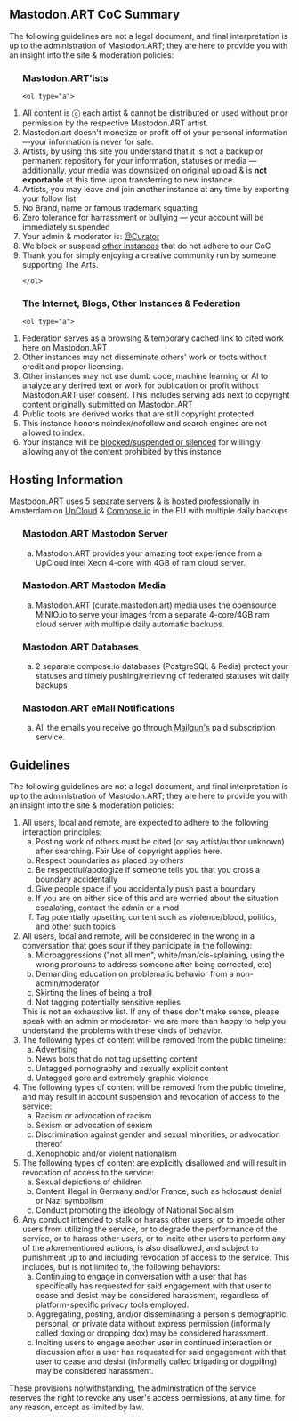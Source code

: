 <h2>Mastodon.ART CoC Summary</h2>

<p>The following guidelines are not a legal document, and final interpretation is up to the administration of Mastodon.ART; they are here to provide you with an insight into the site & moderation policies:</p>

<ol>
<h3>Mastodon.ART'ists</h3>
    
    <ol type="a">
<li>All content is ⓒ each artist & cannot be distributed or used without prior permission by the respective Mastodon.ART artist.</li>
<li>Mastodon.art doesn't monetize or profit off of your personal information—your information is never for sale.</li>
      <li>Artists, by using this site you understand that it is not a backup or permanent repository for your information, statuses or media — additionally, your media was <u>downsized</u> on original upload & is <b>not exportable</b> at this time upon transferring to new instance</li>
      <li>Artists, you may leave and join another instance at any time by exporting your follow list</li>
      <li>No Brand, name or famous trademark squatting</li>
      <li>Zero tolerance for harrassment or bullying — your account will be immediately suspended</li>
      <li>Your admin & moderator is: <a href=https://Mastodon.ART/@Curator>@Curator</a></li>
      <li>We block or suspend <a href=https://github.com/GlocalDesign/MastodonART/blob/master/Blocked_Instances.md>other instances</a> that do not adhere to our CoC</li>
      <li>Thank you for simply enjoying a creative community run by someone supporting The Arts.</li>

    </ol>
  </ol>


<ol>
<h3>The Internet, Blogs, Other Instances & Federation</h3>
    
    <ol type="a">
<li>Federation serves as a browsing & temporary cached link to cited work here on Mastodon.ART</li>
      <li>Other instances may not disseminate others' work or toots without credit and proper licensing.</li>
      <li>Other instances may not use dumb code, machine learning or AI to analyze any derived text or work for publication or profit without Mastodon.ART user consent. This includes serving ads next to copyright content originally submitted on Mastodon.ART</li>
      <li>Public toots are derived works that are still copyright protected.</li>
      <li>This instance honors noindex/nofollow and search engines are not allowed to index.</li>
      <li>Your instance will be <a href=https://github.com/GlocalDesign/MastodonART/blob/master/Blocked_Instances.md>blocked/suspended or silenced</a> for willingly allowing any of the content prohibited by this instance</li>
    </ol>
  </ol>

<h2>Hosting Information</h2>

<p>Mastodon.ART uses 5 separate servers & is hosted professionally in Amsterdam on <a href=https://www.upcloud.com/vs/digitalocean/>UpCloud</a> & <a href=https://www.compose.com/pricing>Compose.io</a> in the EU with multiple daily backups</p>

  <ol>
<h3>Mastodon.ART Mastodon Server</h3>
    <ol type="a">
		<li>Mastodon.ART provides your amazing toot experience from a UpCloud intel Xeon 4-core with 4GB of ram cloud server.</li>
    </ol>
  </ol>
    <ol>
<h3>Mastodon.ART Mastodon Media</h3>
    <ol type="a">
		<li>Mastodon.ART (curate.mastodon.art) media uses the opensource MINIO.io to serve your images from a separate 4-core/4GB ram cloud server with multiple daily automatic backups.</li>
    </ol>
  </ol>
    <ol>
<h3>Mastodon.ART Databases</h3>
    <ol type="a">
		<li>2 separate compose.io databases (PostgreSQL & Redis) protect your statuses and timely pushing/retrieving of federated statuses wit daily backups</li>
    </ol>
  </ol>
  <ol>
  <h3>Mastodon.ART eMail Notifications</h3>
    <ol type="a">
		<li>All the emails you receive go through <a href=https://www.mailgun.com/managed>Mailgun's</a> paid subscription service.</li>
    </ol>
  </ol>


<h2>Guidelines</h2>

<p>The following guidelines are not a legal document, and final interpretation is up to the administration of Mastodon.ART; they are here to provide you with an insight into the site & moderation policies:</p>

<ol>
  <li>
    All users, local and remote, are expected to adhere to the following interaction principles:
    <ol type="a">
<li>Posting work of others must be cited (or say artist/author unknown) after searching. Fair Use of copyright applies here.</li>
      <li>Respect boundaries as placed by others</li>
      <li>Be respectful/apologize if someone tells you that you cross a boundary accidentally</li>
      <li>Give people space if you accidentally push past a boundary</li>
      <li>If you are on either side of this and are worried about the situation escalating, contact the admin or a mod</li>
      <li>Tag potentially upsetting content such as violence/blood, politics, and other such topics</li>
    </ol>
  </li>

  <li>
    All users, local and remote, will be considered in the wrong in a conversation that goes sour if they participate in the following:
    <ol type="a">
      <li>Microaggressions ("not all men", white/man/cis-splaining, using the wrong pronouns to address someone after being corrected, etc)</li>
      <li>Demanding education on problematic behavior from a non-admin/moderator</li>
      <li>Skirting the lines of being a troll</li>
      <li>Not tagging potentially sensitive replies</li>
    </ol>
    This is not an exhaustive list.  If any of these don't make sense, please speak with an admin or moderator- we are more than happy to help you understand the problems with these kinds of behavior.
  </li>

  <li>
    The following types of content will be removed from the public timeline:
    <ol type="a">
      <li>Advertising</li>
      <li>News bots that do not tag upsetting content</li>
      <li>Untagged pornography and sexually explicit content</li>
      <li>Untagged gore and extremely graphic violence</li>
    </ol>
  </li>

  <li>
    The following types of content will be removed from the public timeline, and may result in account suspension and revocation of access to the service:
    <ol type="a">
      <li>Racism or advocation of racism</li>
      <li>Sexism or advocation of sexism</li>
      <li>Discrimination against gender and sexual minorities, or advocation thereof</li>
      <li>Xenophobic and/or violent nationalism</li>
    </ol>
  </li>

  <li>
    The following types of content are explicitly disallowed and will result in revocation of access to the service:
    <ol type="a">
      <li>Sexual depictions of children</li>
      <li>Content illegal in Germany and/or France, such as holocaust denial or Nazi symbolism</li>
      <li>Conduct promoting the ideology of National Socialism</li>
    </ol>
  </li>

  <li>
    Any conduct intended to stalk or harass other users, or to impede other users from utilizing the service, or to degrade the performance of the service, or to harass other users, or to incite other users to perform any of the aforementioned actions, is also disallowed, and subject to punishment up to and including revocation of access to the service. This includes, but is not limited to, the following behaviors:
    <ol type="a">
      <li>Continuing to engage in conversation with a user that has specifically has requested for said engagement with that user to cease and desist may be considered harassment, regardless of platform-specific privacy tools employed.</li>
      <li>Aggregating, posting, and/or disseminating a person's demographic, personal, or private data without express permission (informally called doxing or dropping dox) may be considered harassment.</li>
      <li>Inciting users to engage another user in continued interaction or discussion after a user has requested for said engagement with that user to cease and desist (informally called brigading or dogpiling) may be considered harassment.</li>
    </ol>
  </li>
</ol>

<p>These provisions notwithstanding, the administration of the service reserves the right to revoke any user's access permissions, at any time, for any reason, except as limited by law.</p>
